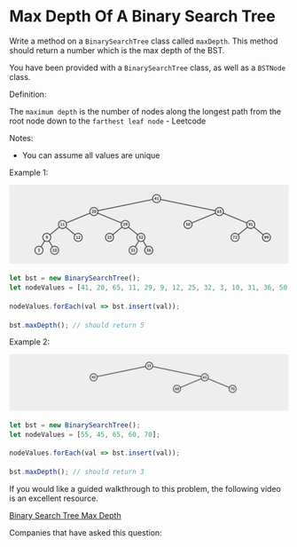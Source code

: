 # Max Depth Of A Binary Search Tree

Write a method on a `BinarySearchTree` class called `maxDepth`. This method should return a number which is the max depth of the BST.

You have been provided with a `BinarySearchTree` class, as well as a `BSTNode` class.

Definition:

The `maximum depth` is the number of nodes along the longest path from the root node down to the `farthest leaf node` - Leetcode

Notes:

- You can assume all values are unique

Example 1:

![Binary Search Tree - MaxDepth](../_images/MaxDepthBST.png)

```js
let bst = new BinarySearchTree();
let nodeValues = [41, 20, 65, 11, 29, 9, 12, 25, 32, 3, 10, 31, 36, 50, 91, 72, 99];

nodeValues.forEach(val => bst.insert(val));

bst.maxDepth(); // should return 5
```

Example 2:

![Binary Search Tree - MaxDepth Example 2](../_images/MaxDepthBST2.png)
```js
let bst = new BinarySearchTree();
let nodeValues = [55, 45, 65, 60, 70];

nodeValues.forEach(val => bst.insert(val));

bst.maxDepth(); // should return 3
```
If you would like a guided walkthrough to this problem, the following video is an excellent resource.

[Binary Search Tree Max Depth](https://www.youtube.com/watch?v=YT1994beXn0)

Companies that have asked this question:
